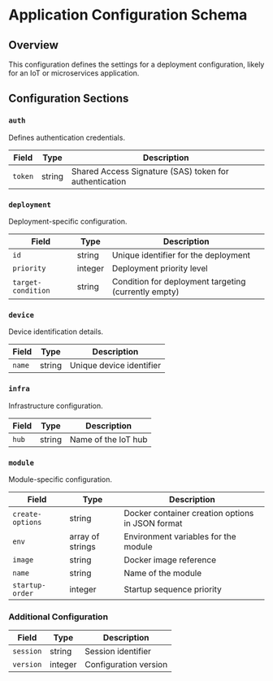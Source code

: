 # Application Configuration Schema

## Overview
This configuration defines the settings for a deployment configuration, likely for an IoT or microservices application.

## Configuration Sections

### `auth`
Defines authentication credentials.

| Field | Type | Description | 
|-------|------|-------------|
| `token` | string | Shared Access Signature (SAS) token for authentication |

### `deployment`
Deployment-specific configuration.

| Field | Type | Description |
|-------|------|-------------|
| `id` | string | Unique identifier for the deployment |
| `priority` | integer | Deployment priority level |
| `target-condition` | string | Condition for deployment targeting (currently empty) |

### `device`
Device identification details.

| Field | Type | Description |
|-------|------|-------------|
| `name` | string | Unique device identifier |

### `infra`
Infrastructure configuration.

| Field | Type | Description |
|-------|------|-------------|
| `hub` | string | Name of the IoT hub |

### `module`
Module-specific configuration.

| Field | Type | Description |
|-------|------|-------------|
| `create-options` | string | Docker container creation options in JSON format |
| `env` | array of strings | Environment variables for the module |
| `image` | string | Docker image reference |
| `name` | string | Name of the module |
| `startup-order` | integer | Startup sequence priority |

### Additional Configuration

| Field | Type | Description |
|-------|------|-------------|
| `session` | string | Session identifier |
| `version` | integer | Configuration version |